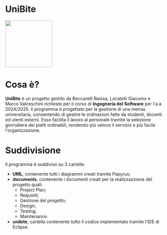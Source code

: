 # UniBite
<img src="https://github.com/user-attachments/assets/64fad3da-86e2-4e25-b71b-712db086dc4e" width="150" heigth="150"></br>
# Cosa è?
**UniBite** è un progetto gestito da Beccarelli Raissa, Locatelli Giacomo e Marco Valceschini richiesto per il corso di **Ingegneria del Software** per l'a.a 2024/2025.
Il programma è progettato per la gestione di una mensa universitaria, consentendo di gestire le ordinazioni fatte da studenti, docenti ed utenti esterni. Esso facilita il lavoro al personale tramite la selezione giornaliera dei piatti ordinabili, rendendo più veloce il servizio e più facile l'organizzazione.
# Suddivisione
Il programma è suddiviso su 3 cartelle:
- **UML**, contenente tutti i diagrammi creati tramite Papyrus;
- **documents**, contenente i documenti creati per la realizzazzione del progetto quali:
  - Project Plan;
  - Requisiti;
  - Gestione del progetto;
  - Design;
  - Testing;
  - Maintenance.
- **unibite**, cartella contenente tutto il codice implementato tramite l'IDE di Eclipse.
